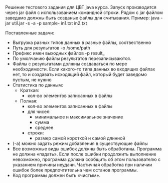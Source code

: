 Решение тестового задания для ЦВТ java курса.
Запуск производится через jar файл с использованием командной строки. Рядом с jar файлом заведамо должны быть созданые файлы для считывания.
Пример: java -jar util.jar -s -a -p sample- in1.txt in2.txt

Поставленные задачи:

+ Выгрузка разных типов данных в разные файлы, соотвественно
+ Путь для результатов -o /some/path
+ Префикс имен выходных файлов -p result_
+ По умолчанию файлы результатов перезаписываются.
+ Файлы с результатами должны создаваться по мере необходимости. Если какого-то типа
  данных во входящих файлах нет, то и создавать исходящий файл, который будет заведомо
  пустым, не нужно
+ Статистика по данным:
  + Краткая:
    + кол-во элементов записанных в файлы
  + Полная:
    + кол-во элементов записанных в файлы
    + для чисел:
      + минимальное и максимальное значение
      + сумма
      + среднее
    + строки:
      + размер самой короткой и самой длинной
+ (-a) можно задать режим добавления в существующие файлы
+ Все возможные виды ошибок должны быть обработаны. Программа не должна «падать».
  Если после ошибки продолжить выполнение невозможно, программа должна сообщить об
  этом пользователю с указанием причины неудачи. Частичная обработка при наличии
  ошибок более предпочтительна чем останов программы.
+ Код программы должен быть «чистым».

